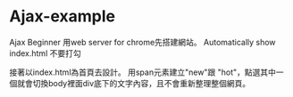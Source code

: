 # Ajax-example
Ajax Beginner
用web server for chrome先搭建網站。
Automatically show index.html 不要打勾

接著以index.html為首頁去設計。
用span元素建立"new"跟 "hot"，點選其中一個就會切換body裡面div底下的文字內容，且不會重新整理整個網頁。

